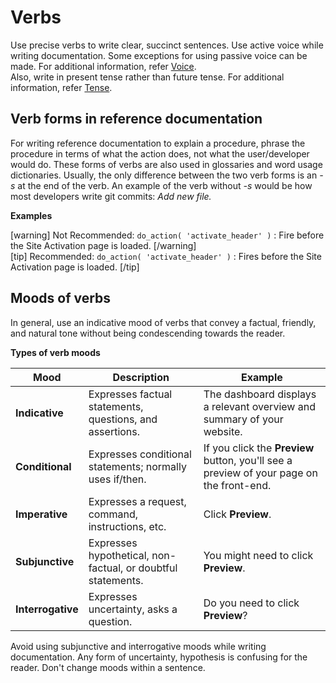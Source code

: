 # Verbs
<!-- https://docs.microsoft.com/en-us/style-guide/word-choice/dont-use-common-words-in-new-ways -->
Use precise verbs to write clear, succinct sentences. Use active voice while writing documentation. Some exceptions for using passive voice can be made. For additional information, refer [Voice]().  
Also, write in present tense rather than future tense. For additional information, refer [Tense]().

## Verb forms in reference documentation

For writing reference documentation to explain a procedure, phrase the procedure in terms of what the action does, not what the user/developer would do. These forms of verbs are also used in glossaries and word usage dictionaries.
Usually, the only difference between the two verb forms is an *-s* at the end of the verb. An example of the verb without *-s* would be how most developers write git commits: *Add new file.*

**Examples**

[warning] Not Recommended: `do_action( 'activate_header' )` : Fire before the Site Activation page is loaded. [/warning]  
[tip] Recommended: `do_action( 'activate_header' )` : Fires before the Site Activation page is loaded. [/tip]

## Moods of verbs

In general, use an indicative mood of verbs that convey a factual, friendly, and natural tone without being condescending towards the reader.

**Types of verb moods**

| **Mood**          | **Description**                                              | **Example**                                                                              |
|-------------------|--------------------------------------------------------------|------------------------------------------------------------------------------------------|
| **Indicative**    | Expresses factual statements, questions, and assertions.     | The dashboard displays a relevant overview and summary of your website.                  |
| **Conditional**   | Expresses conditional statements; normally uses if/then.     | If you click the **Preview** button, you'll see a preview of your page on the front-end. |
| **Imperative**    | Expresses a request, command, instructions, etc.             | Click **Preview**.                                                                       |
| **Subjunctive**   | Expresses hypothetical, non-factual, or doubtful statements. | You might need to click **Preview**.                                                     |
| **Interrogative** | Expresses uncertainty, asks a question.                      | Do you need to click **Preview**?                                                        |

Avoid using subjunctive and interrogative moods while writing documentation. Any form of uncertainty, hypothesis is confusing for the reader. Don't change moods within a sentence.
